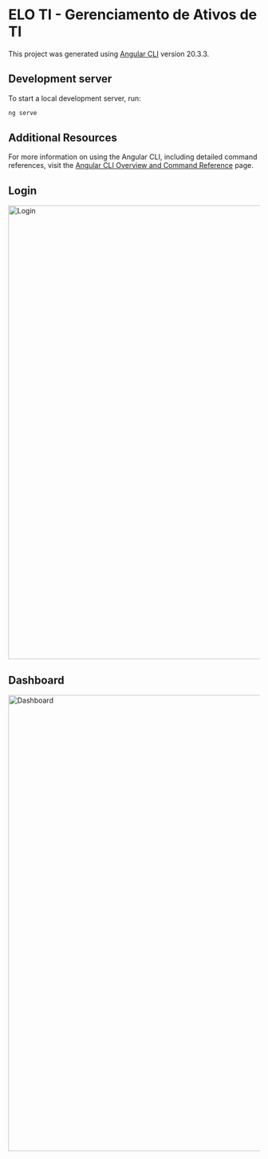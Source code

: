 # ELO TI - Gerenciamento de Ativos de TI

This project was generated using [Angular CLI](https://github.com/angular/angular-cli) version 20.3.3.

## Development server

To start a local development server, run:

```bash
ng serve
```



## Additional Resources

For more information on using the Angular CLI, including detailed command references, visit the [Angular CLI Overview and Command Reference](https://angular.dev/tools/cli) page.

## Login
<img width="1914" height="908" alt="Login" src="https://github.com/user-attachments/assets/d880f68b-6bed-44bc-b732-68840017e447" />

## Dashboard
<img width="1912" height="913" alt="Dashboard" src="https://github.com/user-attachments/assets/66d76feb-de9e-46d2-842f-5369d6c8bffc" />


